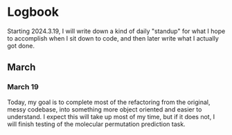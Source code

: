 # Logbook
Starting 2024.3.19, I will write down a kind of daily "standup" for what I hope to accomplish when I sit down to code, and then later write what I actually got done.

## March
### March 19
Today, my goal is to complete most of the refactoring from the original, messy codebase, into something more object oriented and easier to understand. I expect this will take up most of my time, but if it does not, I will finish testing of the molecular permutation prediction task.
